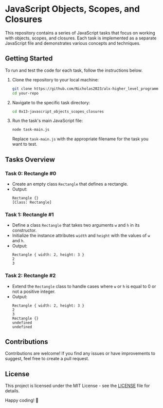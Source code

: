 # JavaScript Objects, Scopes, and Closures

This repository contains a series of JavaScript tasks that focus on working with objects, scopes, and closures. Each task is implemented as a separate JavaScript file and demonstrates various concepts and techniques.

## Getting Started

To run and test the code for each task, follow the instructions below.

1. Clone the repository to your local machine:

   ```bash
   git clone https://github.com/Nicholas2023/alx-higher_level_programming
   cd your-repo
   ```

2. Navigate to the specific task directory:

   ```bash
   cd 0x13-javascript_objects_scopes_closures
   ```

3. Run the task's main JavaScript file:

   ```bash
   node task-main.js
   ```

   Replace `task-main.js` with the appropriate filename for the task you want to test.

## Tasks Overview

### Task 0: Rectangle #0

- Create an empty class `Rectangle` that defines a rectangle.
- Output:
  ```
  Rectangle {}
  [Class: Rectangle]
  ```

### Task 1: Rectangle #1

- Define a class `Rectangle` that takes two arguments `w` and `h` in its constructor.
- Initialize the instance attributes `width` and `height` with the values of `w` and `h`.
- Output:
  ```
  Rectangle { width: 2, height: 3 }
  2
  3
  ```

### Task 2: Rectangle #2

- Extend the `Rectangle` class to handle cases where `w` or `h` is equal to 0 or not a positive integer.
- Output:
  ```
  Rectangle { width: 2, height: 3 }
  2
  3
  Rectangle {}
  undefined
  undefined
  ```

## Contributions

Contributions are welcome! If you find any issues or have improvements to suggest, feel free to create a pull request.

## License

This project is licensed under the MIT License - see the [LICENSE](LICENSE) file for details.

Happy coding! :rocket:
```
